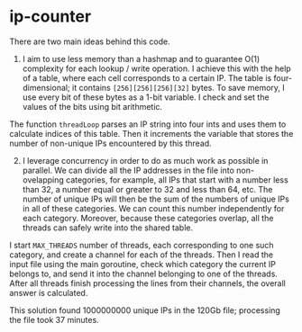 # ip-counter

There are two main ideas behind this code.

1) I aim to use less memory than a hashmap and to guarantee O(1) complexity for each lookup / write operation. I achieve this with the help of a table, where each cell corresponds to a certain IP. The table is four-dimensional; it contains ```[256][256][256][32]``` bytes. To save memory, I use every bit of these bytes as a 1-bit variable. I check and set the values of the bits using bit arithmetic.

  The function ```threadLoop``` parses an IP string into four ints and uses them to calculate indices of this table. Then it increments the variable that stores the number of non-unique IPs encountered by this thread.

2) I leverage concurrency in order to do as much work as possible in parallel. We can divide all the IP addresses in the file into non-ovelapping categories, for example, all IPs that start with a number less than 32, a number equal or greater to 32 and less than 64, etc. The number of unique IPs will then be the sum of the numbers of unique IPs in all of these categories. We can count this number independently for each category. Moreover, because these categories overlap, all the threads can safely write into the shared table.

  I start ```MAX_THREADS``` number of threads, each corresponding to one such category, and create a channel for each of the threads. Then I read the input file using the main goroutine, check which category the current IP belongs to, and send it into the channel belonging to one of the threads. After all threads finish processing the lines from their channels, the overall answer is calculated.

This solution found 1000000000 unique IPs in the 120Gb file; processing the file took 37 minutes.
